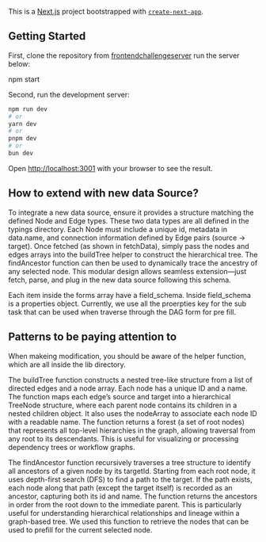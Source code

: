 This is a [Next.js](https://nextjs.org) project bootstrapped with [`create-next-app`](https://nextjs.org/docs/app/api-reference/cli/create-next-app).

## Getting Started
First, clone the repository from [frontendchallengeserver](https://github.com/mosaic-avantos/frontendchallengeserver)
run the server below:

npm start

Second, run the development server:

```bash
npm run dev
# or
yarn dev
# or
pnpm dev
# or
bun dev
```

Open [http://localhost:3001](http://localhost:3001) with your browser to see the result.

## How to extend with new data Source?

To integrate a new data source, ensure it provides a structure matching the defined Node and Edge types. These two data types are all defined in the typings directory. Each Node must include a unique id, metadata in data.name, and connection information defined by Edge pairs (source → target). Once fetched (as shown in fetchData), simply pass the nodes and edges arrays into the buildTree helper to construct the hierarchical tree. The findAncestor function can then be used to dynamically trace the ancestry of any selected node. This modular design allows seamless extension—just fetch, parse, and plug in the new data source following this schema.

Each item inside the forms array have a field_schema. Inside field_schema is a properties object. Currently, we use all the proerpties key for the sub task that can be used when traverse through the DAG form for pre fill.

## Patterns to be paying attention to

When makeing modification, you should be aware of the helper function, which are all inside the lib directory.

The buildTree function constructs a nested tree-like structure from a list of directed edges and a node array. Each node has a unique ID and a name. The function maps each edge’s source and target into a hierarchical TreeNode structure, where each parent node contains its children in a nested children object. It also uses the nodeArray to associate each node ID with a readable name. The function returns a forest (a set of root nodes) that represents all top-level hierarchies in the graph, allowing traversal from any root to its descendants. This is useful for visualizing or processing dependency trees or workflow graphs.

The findAncestor function recursively traverses a tree structure to identify all ancestors of a given node by its targetId. Starting from each root node, it uses depth-first search (DFS) to find a path to the target. If the path exists, each node along that path (except the target itself) is recorded as an ancestor, capturing both its id and name. The function returns the ancestors in order from the root down to the immediate parent. This is particularly useful for understanding hierarchical relationships and lineage within a graph-based tree. We used this function to retrieve the nodes that can be used to prefill for the current selected node.
